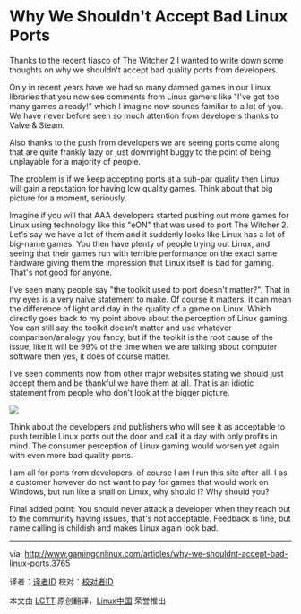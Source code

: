 Why We Shouldn't Accept Bad Linux Ports
================================================================================
Thanks to the recent fiasco of The Witcher 2 I wanted to write down some thoughts on why we shouldn't accept bad quality ports from developers.

Only in recent years have we had so many damned games in our Linux libraries that you now see comments from Linux gamers like "I've got too many games already!" which I imagine now sounds familiar to a lot of you. We have never before seen so much attention from developers thanks to Valve & Steam.

Also thanks to the push from developers we are seeing ports come along that are quite frankly lazy or just downright buggy to the point of being unplayable for a majority of people.

The problem is if we keep accepting ports at a sub-par quality then Linux will gain a reputation for having low quality games. Think about that big picture for a moment, seriously.

Imagine if you will that AAA developers started pushing out more games for Linux using technology like this "eON" that was used to port The Witcher 2. Let's say we have a lot of them and it suddenly looks like Linux has a lot of big-name games. You then have plenty of people trying out Linux, and seeing that their games run with terrible performance on the exact same hardware giving them the impression that Linux itself is bad for gaming. That's not good for anyone.

I've seen many people say "the toolkit used to port doesn't matter?". That in my eyes is a very naive statement to make. Of course it matters, it can mean the difference of light and day in the quality of a game on Linux. Which directly goes back to my point above about the perception of Linux gaming.
You can still say the toolkit doesn't matter and use whatever comparison/analogy you fancy, but if the toolkit is the root cause of the issue, like it will be 99% of the time when we are talking about computer software then yes, it does of course matter.

I've seen comments now from other major websites stating we should just accept them and be thankful we have them at all. That is an idiotic statement from people who don't look at the bigger picture.

![](http://www.gamingonlinux.com/uploads/articles/article_images/1401025331gol2.jpg)

Think about the developers and publishers who will see it as acceptable to push terrible Linux ports out the door and call it a day with only profits in mind. The consumer perception of Linux gaming would worsen yet again with even more bad quality ports.

I am all for ports from developers, of course I am I run this site after-all. I as a customer however do not want to pay for games that would work on Windows, but run like a snail on Linux, why should I? Why should you?

Final added point: You should never attack a developer when they reach out to the community having issues, that's not acceptable. Feedback is fine, but name calling is childish and makes Linux again look bad. 

--------------------------------------------------------------------------------

via: http://www.gamingonlinux.com/articles/why-we-shouldnt-accept-bad-linux-ports.3765

译者：[译者ID](https://github.com/译者ID) 校对：[校对者ID](https://github.com/校对者ID)

本文由 [LCTT](https://github.com/LCTT/TranslateProject) 原创翻译，[Linux中国](http://linux.cn/) 荣誉推出